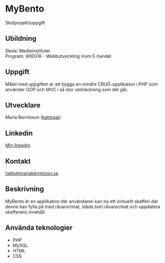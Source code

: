 # MyBento
Skolprojekt/uppgift

## Ubildning
Skola: Medieinstitutet<br>
Program: WIEG16 - Webbutveckling inom E-handel<br>

## Uppgift

Målet med uppgiften är att bygga en mindre CRUD-applikation i PHP som använder OOP och MVC i så stor utsträckning som det går.

## Utvecklare

Maria Berntsson (<a href="https://github.com/kattogat/">kattogat</a>)

## Linkedin

<a href="https://se.linkedin.com/in/maria-berntsson">Min linkedin</a>

## Kontakt

hello@mariaberntsson.se

## Beskrivning

MyBento är en applikation där användaren kan ha ett virituellt skafferi där denne kan fylla på med råvaror/mat, städa bort råvaror/mat och uppdatera skafferiets innehåll.

## Använda teknologier

* PHP
* MySQL
* HTML
* CSS

